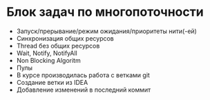 # Блок задач по многопоточности


- Запуск/прерывание/режим ожидания/приоритеты нити(-ей)
- Синхронизация общих ресурсов 
- Thread без общих ресурсов
- Wait, Notify, NotifyAll
- Non Blocking Algoritm
- Пулы
- В курсе производилась работа с ветками git
- Создание ветки из IDEA
- Добавление изменений в последний коммит
